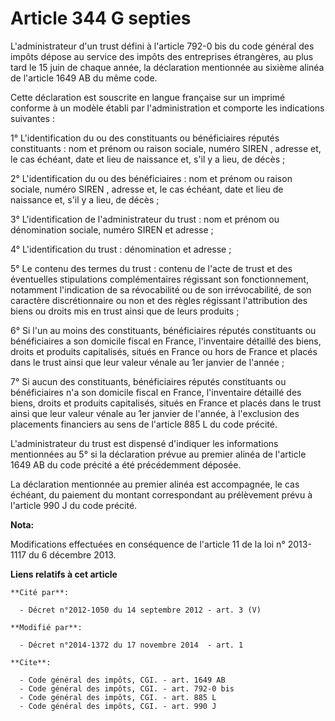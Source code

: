 # Article 344 G septies

L'administrateur d'un trust défini à l'article 792-0 bis du code général des impôts dépose au service des impôts des
entreprises étrangères, au plus tard le 15 juin de chaque année, la déclaration mentionnée au sixième alinéa de l'article
1649 AB du même code. 

Cette déclaration est souscrite en langue française sur un imprimé conforme à un modèle établi par l'administration et
comporte les indications suivantes : 

1° L'identification du ou des constituants ou bénéficiaires réputés constituants : nom et prénom ou raison sociale, numéro
SIREN , adresse et, le cas échéant, date et lieu de naissance et, s'il y a lieu, de décès ; 

2° L'identification du ou des bénéficiaires : nom et prénom ou raison sociale, numéro SIREN , adresse et, le cas échéant,
date et lieu de naissance et, s'il y a lieu, de décès ; 

3° L'identification de l'administrateur du trust : nom et prénom ou dénomination sociale, numéro SIREN  et adresse ; 

4° L'identification du trust : dénomination et adresse ; 

5° Le contenu des termes du trust : contenu de l'acte de trust et des éventuelles stipulations complémentaires régissant son
fonctionnement, notamment l'indication de sa révocabilité ou de son irrévocabilité, de son caractère discrétionnaire ou non
et des règles régissant l'attribution des biens ou droits mis en trust ainsi que de leurs produits ; 

6° Si l'un au moins des constituants, bénéficiaires réputés constituants ou bénéficiaires a son domicile fiscal en France,
l'inventaire détaillé des biens, droits et produits capitalisés, situés en France ou hors de France et placés dans le trust
ainsi que leur valeur vénale au 1er janvier de l'année ; 

7° Si aucun des constituants, bénéficiaires réputés constituants ou bénéficiaires n'a son domicile fiscal en France,
l'inventaire détaillé des biens, droits et produits capitalisés, situés en France et placés dans le trust ainsi que leur
valeur vénale au 1er janvier de l'année, à l'exclusion des placements financiers au sens de l'article 885 L du code précité. 

L'administrateur du trust est dispensé d'indiquer les informations mentionnées au 5° si la déclaration prévue au premier
alinéa de l'article 1649 AB du code précité a été précédemment déposée. 

La déclaration mentionnée au premier alinéa est accompagnée, le cas échéant, du paiement du montant correspondant au
prélèvement prévu à l'article 990 J du code précité.

**Nota:**

Modifications effectuées en conséquence de l'article 11 de la loi n° 2013-1117 du 6 décembre 2013.

**Liens relatifs à cet article**

	**Cité par**:

	  - Décret n°2012-1050 du 14 septembre 2012 - art. 3 (V)

	**Modifié par**:

	  - Décret n°2014-1372 du 17 novembre 2014  - art. 1

	**Cite**:

	  - Code général des impôts, CGI. - art. 1649 AB
	  - Code général des impôts, CGI. - art. 792-0 bis
	  - Code général des impôts, CGI. - art. 885 L
	  - Code général des impôts, CGI. - art. 990 J
